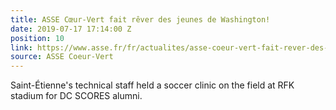 ```yaml
---
title: ASSE Cœur-Vert fait rêver des jeunes de Washington!
date: 2019-07-17 17:14:00 Z
position: 10
link: https://www.asse.fr/fr/actualites/asse-coeur-vert-fait-rever-des-jeunes-de-washington--ac26255
source: ASSE Coeur-Vert
---
```


Saint-Étienne's technical staff held a soccer clinic on the field at RFK stadium for DC SCORES alumni.
